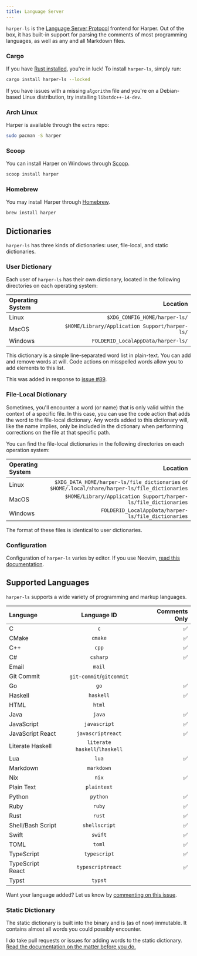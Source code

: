```yaml
---
title: Language Server
---
```


`harper-ls` is the [Language Server Protocol](https://microsoft.github.io/language-server-protocol/) frontend for Harper.
Out of the box, it has built-in support for parsing the comments of most programming languages, as well as any and all Markdown files.

### Cargo

If you have [Rust installed](https://www.rust-lang.org/tools/install), you're in luck!
To install `harper-ls`, simply run:

```bash
cargo install harper-ls --locked
```

If you have issues with a missing `algorithm` file and you're on a Debian-based Linux distribution, try installing `libstdc++-14-dev`.

### Arch Linux

Harper is available through the `extra` repo:

```bash
sudo pacman -S harper
```

### Scoop

You can install Harper on Windows through [Scoop](https://scoop.sh/).

```bash
scoop install harper
```

### Homebrew

You may install Harper through [Homebrew](https://brew.sh).

```bash
brew install harper
```

## Dictionaries

`harper-ls` has three kinds of dictionaries: user, file-local, and static dictionaries.

### User Dictionary

Each user of `harper-ls` has their own dictionary, located in the following directories on each operating system:

| Operating System |                                       Location |
| :--------------- | ---------------------------------------------: |
| Linux            |                  `$XDG_CONFIG_HOME/harper-ls/` |
| MacOS            | `$HOME/Library/Application Support/harper-ls/` |
| Windows          |             `FOLDERID_LocalAppData/harper-ls/` |

This dictionary is a simple line-separated word list in plain-text.
You can add and remove words at will.
Code actions on misspelled words allow you to add elements to this list.

This was added in response to [issue #89](https://github.com/automattic/harper/issues/89).

### File-Local Dictionary

Sometimes, you'll encounter a word (or name) that is only valid within the context of a specific file.
In this case, you can use the code action that adds the word to the file-local dictionary.
Any words added to this dictionary will, like the name implies, only be included in the dictionary when performing corrections on the file at that specific path.

You can find the file-local dictionaries in the following directories on each operation system:

| Operating System |                                                                                         Location |
| :--------------- | -----------------------------------------------------------------------------------------------: |
| Linux            | `$XDG_DATA_HOME/harper-ls/file_dictionaries` or `$HOME/.local/share/harper-ls/file_dictionaries` |
| MacOS            |                                  `$HOME/Library/Application Support/harper-ls/file_dictionaries` |
| Windows          |                                              `FOLDERID_LocalAppData/harper-ls/file_dictionaries` |

The format of these files is identical to user dictionaries.

### Configuration

Configuration of `harper-ls` varies by editor.
If you use Neovim, [read this documentation](./neovim#Configuration).

## Supported Languages

`harper-ls` supports a wide variety of programming and markup languages.

| Language          |          Language ID          | Comments Only |
| :---------------- | :---------------------------: | ------------: |
| C                 |              `c`              |            ✅ |
| CMake             |            `cmake`            |            ✅ |
| C++               |             `cpp`             |            ✅ |
| C#                |           `csharp`            |            ✅ |
| Email             |            `mail`             |               |
| Git Commit        |   `git-commit`/`gitcommit`    |               |
| Go                |             `go`              |            ✅ |
| Haskell           |           `haskell`           |            ✅ |
| HTML              |            `html`             |               |
| Java              |            `java`             |            ✅ |
| JavaScript        |         `javascript`          |            ✅ |
| JavaScript React  |       `javascriptreact`       |            ✅ |
| Literate Haskell  | `literate haskell`/`lhaskell` |               |
| Lua               |             `lua`             |            ✅ |
| Markdown          |          `markdown`           |               |
| Nix               |             `nix`             |            ✅ |
| Plain Text        |          `plaintext`          |               |
| Python            |           `python`            |            ✅ |
| Ruby              |            `ruby`             |            ✅ |
| Rust              |            `rust`             |            ✅ |
| Shell/Bash Script |         `shellscript`         |            ✅ |
| Swift             |            `swift`            |            ✅ |
| TOML              |            `toml`             |            ✅ |
| TypeScript        |         `typescript`          |            ✅ |
| TypeScript React  |       `typescriptreact`       |            ✅ |
| Typst             |            `typst`            |               |

Want your language added?
Let us know by [commenting on this issue](https://github.com/Automattic/harper/issues/79).

### Static Dictionary

The static dictionary is built into the binary and is (as of now) immutable.
It contains almost all words you could possibly encounter.

I _do_ take pull requests or issues for adding words to the static dictionary.
[Read the documentation on the matter before you do.](../contributors/dictionary)
